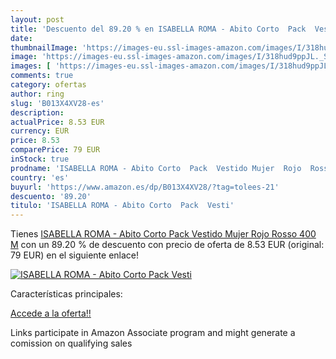 ```yaml
---
layout: post
title: 'Descuento del 89.20 % en ISABELLA ROMA - Abito Corto  Pack  Vesti'
date: 
thumbnailImage: 'https://images-eu.ssl-images-amazon.com/images/I/318hud9ppJL._SL200_.jpg'
image: 'https://images-eu.ssl-images-amazon.com/images/I/318hud9ppJL._SL200_.jpg'
images: [ 'https://images-eu.ssl-images-amazon.com/images/I/318hud9ppJL._SL200_.jpg' ]
comments: true
category: ofertas
author: ring
slug: 'B013X4XV28-es'
description:
actualPrice: 8.53 EUR
currency: EUR
price: 8.53
comparePrice: 79 EUR
inStock: true
prodname: 'ISABELLA ROMA - Abito Corto  Pack  Vestido Mujer  Rojo  Rosso 400   M'
country: 'es'
buyurl: 'https://www.amazon.es/dp/B013X4XV28/?tag=tolees-21'
descuento: '89.20'
titulo: 'ISABELLA ROMA - Abito Corto  Pack  Vesti'
---
```


Tienes [ISABELLA ROMA - Abito Corto  Pack  Vestido Mujer  Rojo  Rosso 400   M](https://www.amazon.es/dp/B013X4XV28/?tag=tolees-21) con un 89.20 % de descuento con precio de oferta de 8.53 EUR (original: 79 EUR) en el siguiente enlace!

[![ISABELLA ROMA - Abito Corto  Pack  Vesti](https://images-eu.ssl-images-amazon.com/images/I/318hud9ppJL._SL200_.jpg)](https://www.amazon.es/dp/B013X4XV28/?tag=tolees-21)

Características principales:


[Accede a la oferta!!](https://www.amazon.es/dp/B013X4XV28/?tag=tolees-21)

Links participate in Amazon Associate program and might generate a comission on qualifying sales


